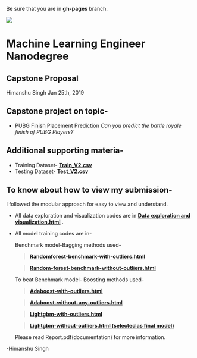 Be sure that you are in **gh-pages** branch.

![](https://media.giphy.com/media/iNxdmzLMTa0a7aUSTP/giphy.gif)

# Machine Learning Engineer Nanodegree

## Capstone Proposal

Himanshu Singh
Jan 25th, 2019

## Capstone project on topic-

- PUBG Finish Placement Prediction
  _Can you predict the battle royale finish of PUBG Players?_

## Additional supporting materia-

- Training Dataset- **[Train_V2.csv]( https://www.kaggle.com/c/pubg-finish-placement-prediction/download/train_V2.csv)**
- Testing Dataset- **[Test_V2.csv](https://www.kaggle.com/c/pubg-finish-placement-prediction/download/test_V2.csv)**

## To know about how to view my submission-

I followed the modular approach for easy to view and understand.

- All data exploration and visualization codes are in **[Data exploration and visualization.html](https://himanshuprojects.github.io/Pubg-Finish-Placement-Predictions/Data%20exploration%20and%20visualization.html)** .

- All model training codes are in-

  Benchmark model-Bagging methods used-

  > **[Randomforest-benchmark-with-outliers.html](https://himanshuprojects.github.io/Pubg-Finish-Placement-Predictions/Randomforest-benchmark-with-outliers.html)**

  > **[Random-forest-benchmark-without-outliers.html](https://himanshuprojects.github.io/Pubg-Finish-Placement-Predictions/Random-forest-benchmark-without-outliers.html)**

  To beat Benchmark model- Boosting methods used-

  > **[Adaboost-with-outliers.html](https://himanshuprojects.github.io/Pubg-Finish-Placement-Predictions/Adaboost-with-outliers.html)**

  > **[Adaboost-without-any-outliers.html](https://himanshuprojects.github.io/Pubg-Finish-Placement-Predictions/Adaboost-without-any-outliers.html)**

  > **[Lightgbm-with-outliers.html](https://himanshuprojects.github.io/Pubg-Finish-Placement-Predictions/Lightgbm-with-outliers.html)**

  > **[Lightgbm-without-outliers.html (selected as final model)](https://himanshuprojects.github.io/Pubg-Finish-Placement-Predictions/Lightgbm-without-outliers.html)**

  

  Please read Report.pdf(documentation) for more information.

  

-Himanshu Singh
